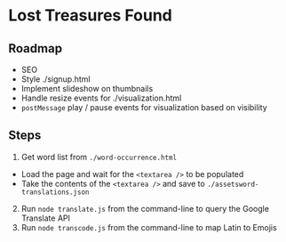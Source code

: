 # Lost Treasures Found

## Roadmap
- SEO
- Style ./signup.html
- Implement slideshow on thumbnails
- Handle resize events for ./visualization.html
- `postMessage` play / pause events for visualization based on visibility

## Steps
1. Get word list from `./word-occurrence.html`
  - Load the page and wait for the `<textarea />` to be populated
  - Take the contents of the `<textarea />` and save to `./assetsword-translations.json`
2. Run `node translate.js` from the command-line to query the Google Translate API
3. Run `node transcode.js` from the command-line to map Latin to Emojis

